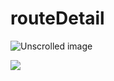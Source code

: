 # routeDetail

![Unscrolled image](https://drive.google.com/file/d/1Pus6NYNOtq-6ummsr4vmhMzhFUZ9auux/view?usp=sharing)


<img src="https://drive.google.com/uc?export=view&id=XX1LJZ5WYn_OPmVDxcpcJDzT3KkZdpBF1Q-">